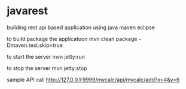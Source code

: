 # javarest
building rest api based application using java maven eclipse 

to build package the applicatoon
mvn clean package -Dmaven.test.skip=true 


to start the server 
mvn jetty:run

to stop the server 
mvn jetty:stop


sample API call
http://127.0.0.1:9999/mycalc/api/mycalc/add?x=4&y=6
